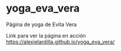 # yoga_eva_vera

Página de yoga de Evita Vera

Link para ver la página en acción https://alexielardilla.github.io/yoga_eva_vera/
